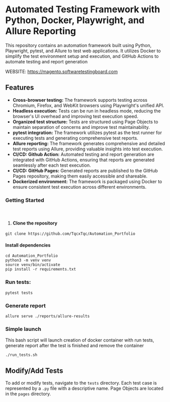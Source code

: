 # Automated Testing Framework with Python, Docker, Playwright, and Allure Reporting

This repository contains an automation framework built using Python, Playwright, pytest, and Allure to test web applications. It utilizes Docker to simplify the test environment setup and execution, and GitHub Actions to automate testing and report generation

WEBSITE: https://magento.softwaretestingboard.com

## Features
- **Cross-browser testing:** The framework supports testing across Chromium, Firefox, and WebKit browsers using Playwright's unified API.
- **Headless execution:** Tests can be run in headless mode, reducing the browser's UI overhead and improving test execution speed.
- **Organized test structure:** Tests are structured using Page Objects to maintain separation of concerns and improve test maintainability.
- **pytest integration:** The framework utilizes pytest as the test runner for executing tests and generating comprehensive test reports.
- **Allure reporting:** The framework generates comprehensive and detailed test reports using Allure, providing valuable insights into test execution.
- **CI/CD: Github Action:** Automated testing and report generation are integrated with GitHub Actions, ensuring that reports are generated seamlessly after each test execution.
- **CI/CD: GitHub Pages:** Generated reports are published to the GitHub Pages repository, making them easily accessible and shareable.
- **Dockerized environment:** The framework is packaged using Docker to ensure consistent test execution across different environments.

### Getting Started
<br>

1. #### Clone the repository

````
git clone https://github.com/TqcxTqc/Automation_Portfolio
````
#### Install dependencies

````
cd Automation_Portfolio
python3 -m venv venv
source venv/bin/activate
pip install -r requirements.txt
````

### Run tests:

````
pytest tests
````

### Generate report

````
allure serve ./reports/allure-results
````

### Simple launch

This bash script will launch creation of docker container with run tests, generate report after the test is finished and remove the container

````
./run_tests.sh
````

## Modify/Add Tests
To add or modify tests, navigate to the ```tests``` directory. Each test case is represented by a ```.py``` file with a descriptive name. Page Objects are located in the ```pages``` directory.

